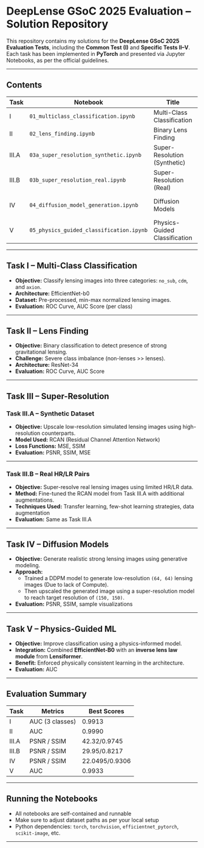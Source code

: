 # DeepLense GSoC 2025 Evaluation – Solution Repository

This repository contains my solutions for the **DeepLense GSoC 2025 Evaluation Tests**, including the **Common Test (I)** and **Specific Tests II–V**. Each task has been implemented in **PyTorch** and presented via Jupyter Notebooks, as per the official guidelines.

---

## Contents

| Task | Notebook | Title | Model Used |
|------|----------|-------|------------|
| I | `01_multiclass_classification.ipynb` | Multi-Class Classification | EfficientNet-B0 |
| II | `02_lens_finding.ipynb` | Binary Lens Finding | ResNet-34 |
| III.A | `03a_super_resolution_synthetic.ipynb` | Super-Resolution (Synthetic) | RCAN |
| III.B | `03b_super_resolution_real.ipynb` | Super-Resolution (Real) | Fine-tuned RCAN |
| IV | `04_diffusion_model_generation.ipynb` | Diffusion Models | DDPM + Super-Resolution |
| V | `05_physics_guided_classification.ipynb` | Physics-Guided Classification | EfficientNet + Lensiformer |

---

## Task I – Multi-Class Classification

- **Objective:** Classify lensing images into three categories: `no_sub`, `cdm`, and `axion`.
- **Architecture:** EfficientNet-b0
- **Dataset:** Pre-processed, min-max normalized lensing images.
- **Evaluation:** ROC Curve, AUC Score (per class)

---

## Task II – Lens Finding

- **Objective:** Binary classification to detect presence of strong gravitational lensing.
- **Challenge:** Severe class imbalance (non-lenses >> lenses).
- **Architecture:** ResNet-34
- **Evaluation:** ROC Curve, AUC Score

---

## Task III – Super-Resolution

### Task III.A – Synthetic Dataset

- **Objective:** Upscale low-resolution simulated lensing images using high-resolution counterparts.
- **Model Used:** RCAN (Residual Channel Attention Network)
- **Loss Functions:** MSE, SSIM
- **Evaluation:** PSNR, SSIM, MSE

---

### Task III.B – Real HR/LR Pairs

- **Objective:** Super-resolve real lensing images using limited HR/LR data.
- **Method:** Fine-tuned the RCAN model from Task III.A with additional augmentations.
- **Techniques Used:** Transfer learning, few-shot learning strategies, data augmentation
- **Evaluation:** Same as Task III.A

---

## Task IV – Diffusion Models

- **Objective:** Generate realistic strong lensing images using generative modeling.
- **Approach:**
  - Trained a DDPM model to generate low-resolution `(64, 64)` lensing images (Due to lack of Compute).
  - Then upscaled the generated image using a super-resolution model to reach target resolution of `(150, 150)`.
- **Evaluation:** PSNR, SSIM, sample visualizations

---

## Task V – Physics-Guided ML

- **Objective:** Improve classification using a physics-informed model.
- **Integration:** Combined **EfficientNet-B0** with an **inverse lens law module** from **Lensiformer**.
- **Benefit:** Enforced physically consistent learning in the architecture.
- **Evaluation:** AUC

---

## Evaluation Summary

| Task | Metrics | Best Scores |
|------|---------|------------------------|
| I | AUC (3 classes) | 0.9913 |
| II | AUC | 0.9990 |
| III.A | PSNR / SSIM | 42.32/0.9745 |
| III.B | PSNR / SSIM | 29.95/0.8217 |
| IV | PSNR / SSIM | 22.0495/0.9306 |
| V | AUC | 0.9933 |


---

## Running the Notebooks

- All notebooks are self-contained and runnable
- Make sure to adjust dataset paths as per your local setup
- Python dependencies: `torch`, `torchvision`, `efficientnet_pytorch`, `scikit-image`, etc.

---
